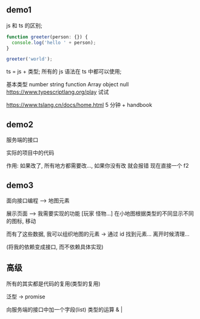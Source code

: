 ## demo1

js 和 ts 的区别;

```ts
function greeter(person: {}) {
  console.log('hello ' + person);
}

greeter('world');
```

ts = js + 类型;
所有的 js 语法在 ts 中都可以使用;

基本类型 number string function Array object null
https://www.typescriptlang.org/play 试试

https://www.tslang.cn/docs/home.html 5 分钟 + handbook

## demo2

服务端的接口

实际的项目中的代码

作用:
如果改了, 所有地方都需要改..., 如果你没有改 就会报错
现在直接一个 f2

## demo3

面向接口编程 --> 地图元素

展示页面 --> 我需要实现的功能
[玩家 怪物...] 在小地图根据类型的不同显示不同的图标, 移动

而有了这些数据, 我可以组织地图的元素 -> 通过 id 找到元素...
离开时候清理...

(将我的依赖变成接口, 而不依赖具体实现)

## 高级

所有的其实都是代码的复用(类型的复用)

泛型 -> promise

向服务端的接口中加一个字段(list)
类型的运算 & |
